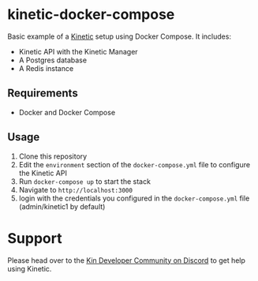 # kinetic-docker-compose

Basic example of a [Kinetic](https://github.com/kin-labs/kinetic) setup using Docker Compose. It includes:

- Kinetic API with the Kinetic Manager
- A Postgres database
- A Redis instance

## Requirements

- Docker and Docker Compose

## Usage

1. Clone this repository
2. Edit the `environment` section of the `docker-compose.yml` file to configure the Kinetic API
3. Run `docker-compose up` to start the stack
4. Navigate to `http://localhost:3000`
5. login with the credentials you configured in the `docker-compose.yml` file (admin/kinetic1 by default)

# Support

Please head over to the [Kin Developer Community on Discord](https://kin.org/developerdiscord) to get help using Kinetic.
